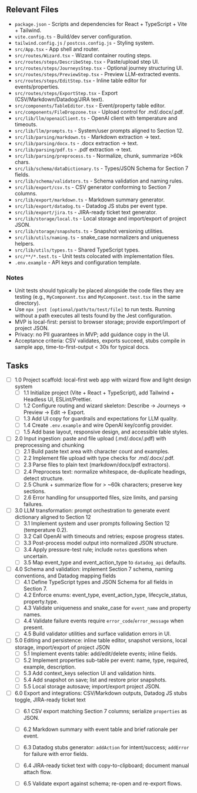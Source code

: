 ## Relevant Files

- `package.json` - Scripts and dependencies for React + TypeScript + Vite + Tailwind.
- `vite.config.ts` - Build/dev server configuration.
- `tailwind.config.js` / `postcss.config.js` - Styling system.
- `src/App.tsx` - App shell and router.
- `src/routes/Wizard.tsx` - Wizard container routing steps.
- `src/routes/steps/DescribeStep.tsx` - Paste/upload step UI.
- `src/routes/steps/JourneysStep.tsx` - Optional journey structuring UI.
- `src/routes/steps/PreviewStep.tsx` - Preview LLM-extracted events.
- `src/routes/steps/EditStep.tsx` - Inline table editor for events/properties.
- `src/routes/steps/ExportStep.tsx` - Export (CSV/Markdown/Datadog/JIRA text).
- `src/components/TableEditor.tsx` - Event/property table editor.
- `src/components/FileDropzone.tsx` - Upload control for .md/.docx/.pdf.
- `src/lib/llm/openaiClient.ts` - OpenAI client with temperature and timeouts.
- `src/lib/llm/prompts.ts` - System/user prompts aligned to Section 12.
- `src/lib/parsing/markdown.ts` - Markdown extraction → text.
- `src/lib/parsing/docx.ts` - .docx extraction → text.
- `src/lib/parsing/pdf.ts` - .pdf extraction → text.
- `src/lib/parsing/preprocess.ts` - Normalize, chunk, summarize >60k chars.
- `src/lib/schema/dataDictionary.ts` - Types/JSON Schema for Section 7 fields.
- `src/lib/schema/validators.ts` - Schema validation and naming rules.
- `src/lib/export/csv.ts` - CSV generator conforming to Section 7 columns.
- `src/lib/export/markdown.ts` - Markdown summary generator.
- `src/lib/export/datadog.ts` - Datadog JS stubs per event type.
- `src/lib/export/jira.ts` - JIRA-ready ticket text generator.
- `src/lib/storage/local.ts` - Local storage and import/export of project JSON.
- `src/lib/storage/snapshots.ts` - Snapshot versioning utilities.
- `src/lib/utils/naming.ts` - snake_case normalizers and uniqueness helpers.
- `src/lib/utils/types.ts` - Shared TypeScript types.
- `src/**/*.test.ts` - Unit tests colocated with implementation files.
- `.env.example` - API keys and configuration template.

### Notes

- Unit tests should typically be placed alongside the code files they are testing (e.g., `MyComponent.tsx` and `MyComponent.test.tsx` in the same directory).
- Use `npx jest [optional/path/to/test/file]` to run tests. Running without a path executes all tests found by the Jest configuration.
- MVP is local-first: persist to browser storage; provide export/import of project JSON.
- Privacy: no PII guarantees in MVP; add guidance copy in the UI.
- Acceptance criteria: CSV validates, exports succeed, stubs compile in sample app, time-to-first-output < 30s for typical docs.

## Tasks

- [ ] 1.0 Project scaffold: local-first web app with wizard flow and light design system
  - [ ] 1.1 Initialize project (Vite + React + TypeScript), add Tailwind + Headless UI, ESLint/Prettier.
  - [ ] 1.2 Configure routing and wizard skeleton: Describe → Journeys → Preview → Edit → Export.
  - [ ] 1.3 Add UI copy for guardrails and expectations for LLM quality.
  - [ ] 1.4 Create `.env.example` and wire OpenAI key/config provider.
  - [ ] 1.5 Add base layout, responsive design, and accessible table styles.

- [ ] 2.0 Input ingestion: paste and file upload (.md/.docx/.pdf) with preprocessing and chunking
  - [ ] 2.1 Build paste text area with character count and examples.
  - [ ] 2.2 Implement file upload with type checks for .md/.docx/.pdf.
  - [ ] 2.3 Parse files to plain text (markdown/docx/pdf extractors).
  - [ ] 2.4 Preprocess text: normalize whitespace, de-duplicate headings, detect structure.
  - [ ] 2.5 Chunk + summarize flow for > ~60k characters; preserve key sections.
  - [ ] 2.6 Error handling for unsupported files, size limits, and parsing failures.

- [ ] 3.0 LLM transformation: prompt orchestration to generate event dictionary aligned to Section 12
  - [ ] 3.1 Implement system and user prompts following Section 12 (temperature 0.2).
  - [ ] 3.2 Call OpenAI with timeouts and retries; expose progress states.
  - [ ] 3.3 Post-process model output into normalized JSON structure.
  - [ ] 3.4 Apply pressure-test rule; include `notes` questions when uncertain.
  - [ ] 3.5 Map event_type and event_action_type to `datadog_api` defaults.

- [ ] 4.0 Schema and validation: implement Section 7 schema, naming conventions, and Datadog mapping fields
  - [ ] 4.1 Define TypeScript types and JSON Schema for all fields in Section 7.
  - [ ] 4.2 Enforce enums: event_type, event_action_type, lifecycle_status, property.type.
  - [ ] 4.3 Validate uniqueness and snake_case for `event_name` and property names.
  - [ ] 4.4 Validate failure events require `error_code`/`error_message` when present.
  - [ ] 4.5 Build validator utilities and surface validation errors in UI.

- [ ] 5.0 Editing and persistence: inline table editor, snapshot versions, local storage, import/export of project JSON
  - [ ] 5.1 Implement events table: add/edit/delete events; inline fields.
  - [ ] 5.2 Implement properties sub-table per event: name, type, required, example, description.
  - [ ] 5.3 Add context_keys selection UI and validation hints.
  - [ ] 5.4 Add snapshot on save; list and restore prior snapshots.
  - [ ] 5.5 Local storage autosave; import/export project JSON.

- [ ] 6.0 Export and integrations: CSV/Markdown outputs, Datadog JS stubs toggle, JIRA-ready ticket text
  - [ ] 6.1 CSV export matching Section 7 columns; serialize `properties` as JSON.
  - [ ] 6.2 Markdown summary with event table and brief rationale per event.
  - [ ] 6.3 Datadog stubs generator: `addAction` for intent/success; `addError` for failure with error fields.
  - [ ] 6.4 JIRA-ready ticket text with copy-to-clipboard; document manual attach flow.
  - [ ] 6.5 Validate export against schema; re-open and re-export flows.

